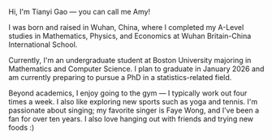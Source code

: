 Hi, I'm Tianyi Gao — you can call me Amy!



I was born and raised in Wuhan, China, where I completed my A-Level studies in Mathematics, Physics, and Economics at Wuhan Britain-China International School. 

Currently, I'm an undergraduate student at Boston University majoring in Mathematics and Computer Science. I plan to graduate in January 2026 and am currently preparing to pursue a PhD in a statistics-related field.

Beyond academics, I enjoy going to the gym — I typically work out four times a week. I also like exploring new sports such as yoga and tennis. I'm passionate about singing; my favorite singer is Faye Wong, and I’ve been a fan for over ten years. I also love hanging out with friends and trying new foods :)
